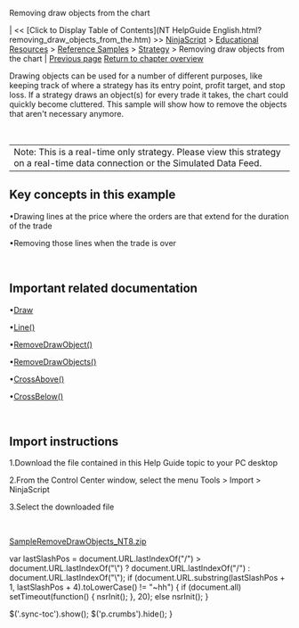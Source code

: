 ﻿










 


Removing draw objects from the chart







| &lt;&lt; [Click to Display Table of Contents](NT HelpGuide English.html?removing_draw_objects_from_the.htm) &gt;&gt;
 [NinjaScript](ninjascript.htm) &gt; [Educational Resources](educational_resources.htm) &gt; [Reference Samples](reference_samples.htm) &gt; [Strategy](strategy2.htm) &gt;
Removing draw objects from the chart | [Previous page](plotting_from_within_a_ninjasc.htm)
[Return to chapter overview](strategy2.htm)










Drawing objects can be used for a number of different purposes, like keeping track of where a strategy has its entry point, profit target, and stop loss. If a strategy draws an object(s) for every trade it takes, the chart could quickly become cluttered. This sample will show how to remove the objects that aren't necessary anymore.


 




|  |
| --- |
| Note: This is a real-time only strategy. Please view this strategy on a real-time data connection or the Simulated Data Feed. |





Key concepts in this example
----------------------------


•Drawing lines at the price where the orders are that extend for the duration of the trade

•Removing those lines when the trade is over

 


Important related documentation
-------------------------------


•[Draw](drawing.htm)

•[Line()](line.htm)

•[RemoveDrawObject()](removedrawobject.htm)

•[RemoveDrawObjects()](removedrawobjects.htm)

•[CrossAbove()](crossabove.htm)

•[CrossBelow()](crossbelow.htm)

 


Import instructions
-------------------


1.Download the file contained in this Help Guide topic to your PC desktop

2.From the Control Center window, select the menu Tools &gt; Import &gt; NinjaScript

3.Select the downloaded file

 


[SampleRemoveDrawObjects\_NT8.zip](https://ninjatrader.com/support/helpGuides/nt8/samples/SampleRemoveDrawObjects_NT8.zip)





 
 var lastSlashPos = document.URL.lastIndexOf("/") &gt; document.URL.lastIndexOf("\\") ? document.URL.lastIndexOf("/") : document.URL.lastIndexOf("\\");
 if (document.URL.substring(lastSlashPos + 1, lastSlashPos + 4).toLowerCase() != "~hh") {
 if (document.all) setTimeout(function() {
 nsrInit();
 }, 20);
 else nsrInit();
 }
 
 
 $('.sync-toc').show();
 $('p.crumbs').hide();
 }
 
 
 



